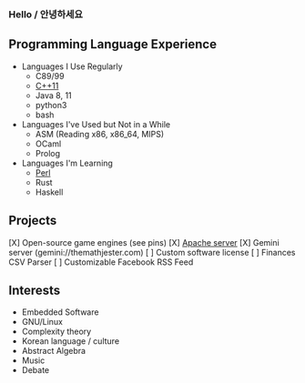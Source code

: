 ### Hello / 안녕하세요

## Programming Language Experience

- Languages I Use Regularly
    - C89/99
    - [C++11](https://github.com/chocorho/cplusplus-demos)
    - Java 8, 11
    - python3
    - bash
- Languages I've Used but Not in a While
    - ASM (Reading x86, x86_64, MIPS)
    - OCaml
    - Prolog
- Languages I'm Learning
    - [Perl](https://github.com/chocorho/perl-practice)
    - Rust
    - Haskell

## Projects

[X] Open-source game engines (see pins)
[X] <a href="https://www.themathjester.com">Apache server</a>
[X] Gemini server (gemini://themathjester.com)
[ ] Custom software license
[ ] Finances CSV Parser
[ ] Customizable Facebook RSS Feed

## Interests

- Embedded Software
- GNU/Linux
- Complexity theory
- Korean language / culture
- Abstract Algebra
- Music
- Debate

<!--
**chocorho/chocorho** is a ✨ _special_ ✨ repository because its `README.md` (this file) appears on your GitHub profile.

Here are some ideas to get you started:

- 🔭 I’m currently working on ...
- 🌱 I’m currently learning ...
- 👯 I’m looking to collaborate on ...
- 🤔 I’m looking for help with ...
- 💬 Ask me about ...
- 📫 How to reach me: ...
- 😄 Pronouns: ...
- ⚡ Fun fact: ...
-->
